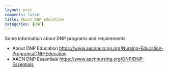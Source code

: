 ```yaml
---
layout: post
comments: false
title: About DNP Education
categories: [DNP]
---
```


Some information about DNP programs and requirements.

- About DNP Education <a href = "https://www.aacnnursing.org/Nursing-Education-Programs/DNP-Education" target = "_blank">https://www.aacnnursing.org/Nursing-Education-Programs/DNP-Education</a>
- AACN DNP Essentials <a href = "https://www.aacnnursing.org/DNP/DNP-Essentials" target = "_blank">https://www.aacnnursing.org/DNP/DNP-Essentials</a>
